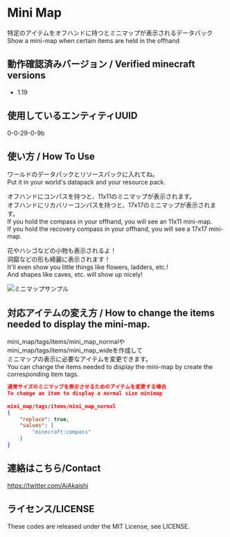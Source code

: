# Mini Map

特定のアイテムをオフハンドに持つとミニマップが表示されるデータパック  
Show a mini-map when certain items are held in the offhand  

## 動作確認済みバージョン / Verified minecraft versions

- 1.19

## 使用しているエンティティUUID

0-0-29-0-9b

## 使い方 / How To Use

ワールドのデータパックとリソースパックに入れてね。  
Put it in your world's datapack and your resource pack.  
  
オフハンドにコンパスを持つと、11x11のミニマップが表示されます。  
オフハンドにリカバリーコンパスを持つと、17x17のミニマップが表示されます。  
If you hold the compass in your offhand, you will see an 11x11 mini-map.  
If you hold the recovery compass in your offhand, you will see a 17x17 mini-map.  
  
花やハシゴなどの小物も表示されるよ！  
洞窟などの形も綺麗に表示されます！  
It'll even show you little things like flowers, ladders, etc.!  
And shapes like caves, etc. will show up nicely!  
  
![ミニマップサンプル](https://user-images.githubusercontent.com/39216832/184330751-bee37a10-9026-420b-9767-cb07c09d2e3e.png)

## 対応アイテムの変え方 / How to change the items needed to display the mini-map.

mini_map/tags/items/mini_map_normalやmini_map/tags/items/mini_map_wideを作成して  
ミニマップの表示に必要なアイテムを変更できます。  
You can change the items needed to display the mini-map by create the corresponding item tags.  

```json
通常サイズのミニマップを表示させるためのアイテムを変更する場合  
To change an item to display a normal size minimap  
  
mini_map/tags/items/mini_map_normal  
{  
    "replace": true,  
    "values": [  
        "minecraft:compass"  
    ]  
}
```

## 連絡はこちら/Contact

<https://twitter.com/AiAkaishi>

## ライセンス/LICENSE

These codes are released under the MIT License, see LICENSE.
